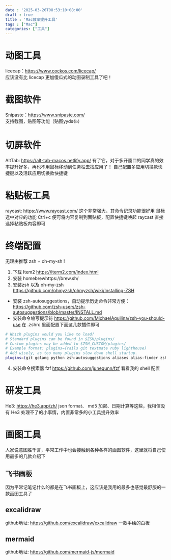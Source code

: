 ```yaml
---
date : '2025-03-26T08:53:10+08:00'
draft : true
title : 'Mac效率提升工具'
tags : ["Mac"]
categories: ["工具"]
---
```

# 动图工具
licecap：https://www.cockos.com/licecap/  
应该没有比 licecap 更加傻瓜式的动图录制工具了吧！

# 截图软件
Snipaste：https://www.snipaste.com/  
支持截图，贴图等功能（贴图yyds👍）


# 切屏软件
AltTab:  https://alt-tab-macos.netlify.app/ 
有了它，对于多开窗口的同学真的效率提升好多，再也不用鼠标移动到任务栏去找应用了！
自己配置多应用切换款快捷键以及活跃应用切换款快捷键

# 粘贴板工具
raycast: https://www.raycast.com/ 
这个非常强大，其命令记录功能很好用
鼠标选中对应的功能 Ctrl+c 便可将内容复制到面贴板，配置快捷键唤起 raycast 直接选择粘贴板内容即可


# 终端配置
无理由推荐 zsh + oh-my-sh !
1. 下载 Item2 https://iterm2.com/index.html 
2. 安装 homebrewhttps://brew.sh/ 
3. 安装zsh  以及 oh-my-zsh https://github.com/ohmyzsh/ohmyzsh/wiki/Installing-ZSH 
- 安装 zsh-autosuggestions，自动提示历史命令非常方便：https://github.com/zsh-users/zsh-autosuggestions/blob/master/INSTALL.md 
- 安装命令缩写提示符 https://github.com/MichaelAquilina/zsh-you-should-use 
在 .zshrc 里面配置下面这几款插件即可
``` bash
# Which plugins would you like to load?
# Standard plugins can be found in $ZSH/plugins/
# Custom plugins may be added to $ZSH_CUSTOM/plugins/
# Example format: plugins=(rails git textmate ruby lighthouse)
# Add wisely, as too many plugins slow down shell startup.
plugins=(git golang python zsh-autosuggestions aliases alias-finder zsh-you-should-use docker)  
``` 
4. 安装命令搜索器 fzf https://github.com/junegunn/fzf 
看看我的 shell 配置


# 研发工具
He3: https://he3.app/zh/ 
json format、 md5 加密、日期计算等这些，我相信没有 He3 处理不了的小事情，内置非常多的小工具提升效率





# 画图工具
人家说意图胜千言，平常工作中也会接触到各种各样的画图软件，这里就将自己使用最多的几款介绍下


## 飞书画板
因为平常记笔记什么的都是在飞书画板上，这应该是我用的最多也感觉最舒服的一款画图工具了

## excalidraw
github地址: https://github.com/excalidraw/excalidraw
一款手绘的白板

## mermaid
github地址: https://github.com/mermaid-js/mermaid
